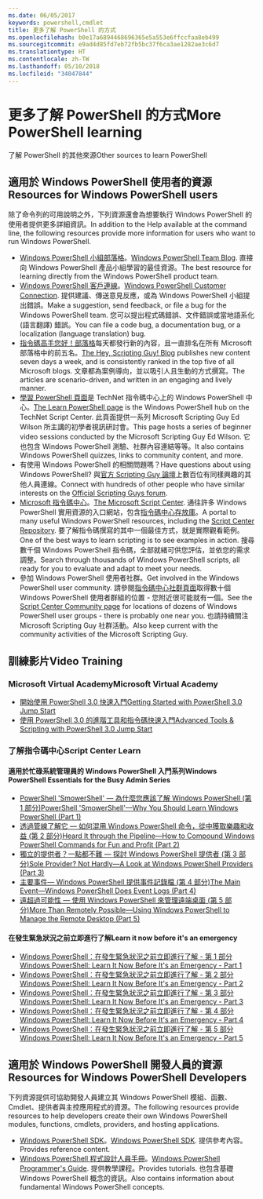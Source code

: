 ```yaml
---
ms.date: 06/05/2017
keywords: powershell,cmdlet
title: 更多了解 PowerShell 的方式
ms.openlocfilehash: b0e17a6894468696365e5a553e6ffccfaa8eb499
ms.sourcegitcommit: e9ad4d85fd7eb72fb5bc37f6ca3ae1282ae3c6d7
ms.translationtype: HT
ms.contentlocale: zh-TW
ms.lasthandoff: 05/10/2018
ms.locfileid: "34047844"
---
```

# <a name="more-powershell-learning"></a><span data-ttu-id="56db8-103">更多了解 PowerShell 的方式</span><span class="sxs-lookup"><span data-stu-id="56db8-103">More PowerShell learning</span></span>

<span data-ttu-id="56db8-104">了解 PowerShell 的其他來源</span><span class="sxs-lookup"><span data-stu-id="56db8-104">Other sources to learn PowerShell</span></span>

## <a name="resources-for-windows-powershell-users"></a><span data-ttu-id="56db8-105">適用於 Windows PowerShell 使用者的資源</span><span class="sxs-lookup"><span data-stu-id="56db8-105">Resources for Windows PowerShell users</span></span>

<span data-ttu-id="56db8-106">除了命令列的可用說明之外，下列資源還會為想要執行 Windows PowerShell 的使用者提供更多詳細資訊。</span><span class="sxs-lookup"><span data-stu-id="56db8-106">In addition to the Help available at the command line, the following resources provide more information for users who want to run Windows PowerShell.</span></span>

- <span data-ttu-id="56db8-107">[Windows PowerShell 小組部落格](http://blogs.msdn.com/b/powershell/)。</span><span class="sxs-lookup"><span data-stu-id="56db8-107">[Windows PowerShell Team Blog](http://blogs.msdn.com/b/powershell/).</span></span> <span data-ttu-id="56db8-108">直接向 Windows PowerShell 產品小組學習的最佳資源。</span><span class="sxs-lookup"><span data-stu-id="56db8-108">The best resource for learning directly from the Windows PowerShell product team.</span></span>
- <span data-ttu-id="56db8-109">[Windows PowerShell 客戶連線](http://Connect.Microsoft.com/PowerShell)。</span><span class="sxs-lookup"><span data-stu-id="56db8-109">[Windows PowerShell Customer Connection](http://Connect.Microsoft.com/PowerShell).</span></span> <span data-ttu-id="56db8-110">提供建議、傳送意見反應，或為 Windows PowerShell 小組提出錯誤。</span><span class="sxs-lookup"><span data-stu-id="56db8-110">Make a suggestion, send feedback, or file a bug for the Windows PowerShell team.</span></span> <span data-ttu-id="56db8-111">您可以提出程式碼錯誤、文件錯誤或當地語系化 (語言翻譯) 錯誤。</span><span class="sxs-lookup"><span data-stu-id="56db8-111">You can file a code bug, a documentation bug, or a localization (language translation) bug.</span></span>
- <span data-ttu-id="56db8-112">[指令碼高手您好！部落格](https://blogs.technet.microsoft.com/heyscriptingguy/)每天都發行新的內容，且一直排名在所有 Microsoft 部落格中的前五名。</span><span class="sxs-lookup"><span data-stu-id="56db8-112">[The Hey, Scripting Guy! Blog](https://blogs.technet.microsoft.com/heyscriptingguy/) publishes new content seven days a week, and is consistently ranked in the top five of all Microsoft blogs.</span></span> <span data-ttu-id="56db8-113">文章都為案例導向，並以吸引人且生動的方式撰寫。</span><span class="sxs-lookup"><span data-stu-id="56db8-113">The articles are scenario-driven, and written in an engaging and lively manner.</span></span>
- <span data-ttu-id="56db8-114">[學習 PowerShell 頁面](https://blogs.technet.microsoft.com/heyscriptingguy/2015/01/04/weekend-scripter-the-best-ways-to-learn-powershell/)是 TechNet 指令碼中心上的 Windows PowerShell 中心。</span><span class="sxs-lookup"><span data-stu-id="56db8-114">[The Learn PowerShell page](https://blogs.technet.microsoft.com/heyscriptingguy/2015/01/04/weekend-scripter-the-best-ways-to-learn-powershell/) is the Windows PowerShell hub on the TechNet Script Center.</span></span> <span data-ttu-id="56db8-115">此頁面提供一系列 Microsoft Scripting Guy Ed Wilson 所主講的初學者視訊研討會。</span><span class="sxs-lookup"><span data-stu-id="56db8-115">This page hosts a series of beginner video sessions conducted by the Microsoft Scripting Guy Ed Wilson.</span></span> <span data-ttu-id="56db8-116">它也包含 Windows PowerShell 測驗、社群內容連結等等。</span><span class="sxs-lookup"><span data-stu-id="56db8-116">It also contains Windows PowerShell quizzes, links to community content, and more.</span></span>
- <span data-ttu-id="56db8-117">有使用 Windows PowerShell 的相關問題嗎？</span><span class="sxs-lookup"><span data-stu-id="56db8-117">Have questions about using Windows PowerShell?</span></span> <span data-ttu-id="56db8-118">與[官方 Scripting Guy 論壇](http://social.technet.microsoft.com/forums/itcg/threads/)上數百位有同樣興趣的其他人員連線。</span><span class="sxs-lookup"><span data-stu-id="56db8-118">Connect with hundreds of other people who have similar interests on the [Official Scripting Guys forum](http://social.technet.microsoft.com/forums/itcg/threads/).</span></span>
- <span data-ttu-id="56db8-119">[Microsoft 指令碼中心](https://technet.microsoft.com/scriptcenter)。</span><span class="sxs-lookup"><span data-stu-id="56db8-119">[The Microsoft Script Center](https://technet.microsoft.com/scriptcenter).</span></span> <span data-ttu-id="56db8-120">通往許多 Windows PowerShell 實用資源的入口網站，包含[指令碼中心存放庫](http://gallery.technet.microsoft.com/scriptcenter/)。</span><span class="sxs-lookup"><span data-stu-id="56db8-120">A portal to many useful Windows PowerShell resources, including the [Script Center Repository](http://gallery.technet.microsoft.com/scriptcenter/).</span></span> <span data-ttu-id="56db8-121">要了解指令碼撰寫的其中一個最佳方式，就是實際觀看範例。</span><span class="sxs-lookup"><span data-stu-id="56db8-121">One of the best ways to learn scripting is to see examples in action.</span></span> <span data-ttu-id="56db8-122">搜尋數千個 Windows PowerShell 指令碼，全部就緒可供您評估，並依您的需求調整。</span><span class="sxs-lookup"><span data-stu-id="56db8-122">Search through thousands of Windows PowerShell scripts, all ready for you to evaluate and adapt to meet your needs.</span></span>
- <span data-ttu-id="56db8-123">參加 Windows PowerShell 使用者社群。</span><span class="sxs-lookup"><span data-stu-id="56db8-123">Get involved in the Windows PowerShell user community.</span></span> <span data-ttu-id="56db8-124">請參閱[指令碼中心社群頁面](https://technet.microsoft.com/scriptcenter/hh182567.aspx)取得數十個 Windows PowerShell 使用者群組的位置 - 您附近很可能就有一個。</span><span class="sxs-lookup"><span data-stu-id="56db8-124">See the [Script Center Community page](https://technet.microsoft.com/scriptcenter/hh182567.aspx) for locations of dozens of Windows PowerShell user groups - there is probably one near you.</span></span> <span data-ttu-id="56db8-125">也請持續關注 Microsoft Scripting Guy 社群活動。</span><span class="sxs-lookup"><span data-stu-id="56db8-125">Also keep current with the community activities of the Microsoft Scripting Guy.</span></span>

## <a name="video-training"></a><span data-ttu-id="56db8-126">訓練影片</span><span class="sxs-lookup"><span data-stu-id="56db8-126">Video Training</span></span>

### <a name="microsoft-virtual-academy"></a><span data-ttu-id="56db8-127">Microsoft Virtual Academy</span><span class="sxs-lookup"><span data-stu-id="56db8-127">Microsoft Virtual Academy</span></span>
- [<span data-ttu-id="56db8-128">開始使用 PowerShell 3.0 快速入門</span><span class="sxs-lookup"><span data-stu-id="56db8-128">Getting Started with PowerShell 3.0 Jump Start</span></span>](https://mva.microsoft.com/en-US/training-courses/getting-started-with-powershell-30-jump-start-8276)
- [<span data-ttu-id="56db8-129">使用 PowerShell 3.0 的進階工具和指令碼快速入門</span><span class="sxs-lookup"><span data-stu-id="56db8-129">Advanced Tools & Scripting with PowerShell 3.0 Jump Start</span></span>](https://mva.microsoft.com/en-US/training-courses/advanced-tools-scripting-with-powershell-30-jump-start-8231)

### <a name="script-center-learn"></a><span data-ttu-id="56db8-130">了解指令碼中心</span><span class="sxs-lookup"><span data-stu-id="56db8-130">Script Center Learn</span></span>
#### <a name="windows-powershell-essentials-for-the-busy-admin-series"></a><span data-ttu-id="56db8-131">適用於忙碌系統管理員的 Windows PowerShell 入門系列</span><span class="sxs-lookup"><span data-stu-id="56db8-131">Windows PowerShell Essentials for the Busy Admin Series</span></span>
- [<span data-ttu-id="56db8-132">PowerShell 'SmowerShell' — 為什麼您應該了解 Windows PowerShell &#40;第 1 部分&#41;</span><span class="sxs-lookup"><span data-stu-id="56db8-132">PowerShell 'SmowerShell'—Why You Should Learn Windows PowerShell &#40;Part 1&#41;</span></span>](http://dlbmodigital.microsoft.com/webcasts/wmv/23976_Dnl_L.wmv)
- [<span data-ttu-id="56db8-133">透過管線了解它 — 如何混用 Windows PowerShell 命令，從中獲取樂趣和收益 &#40;第 2 部分&#41;</span><span class="sxs-lookup"><span data-stu-id="56db8-133">Heard It through the Pipeline—How to Compound Windows PowerShell Commands for Fun and Profit &#40;Part 2&#41;</span></span>](http://dlbmodigital.microsoft.com/webcasts/wmv/23977_Dnl_L.wmv)
- [<span data-ttu-id="56db8-134">獨立的提供者？一點都不難 — 探討 Windows PowerShell 提供者 &#40;第 3 部分&#41;</span><span class="sxs-lookup"><span data-stu-id="56db8-134">Sole Provider? Not Hardly—A Look at Windows PowerShell Providers &#40;Part 3&#41;</span></span>](http://dlbmodigital.microsoft.com/webcasts/wmv/23978_Dnl_L.wmv)
- [<span data-ttu-id="56db8-135">主要事件— Windows PowerShell 提供事件記錄檔 &#40;第 4 部分&#41;</span><span class="sxs-lookup"><span data-stu-id="56db8-135">The Main Event—Windows PowerShell Does Event Logs &#40;Part 4&#41;</span></span>](http://dlbmodigital.microsoft.com/webcasts/wmv/23979_Dnl_L.wmv)
- [<span data-ttu-id="56db8-136">遠超過可能性 — 使用 Windows PowerShell 來管理遠端桌面 &#40;第 5 部分&#41;</span><span class="sxs-lookup"><span data-stu-id="56db8-136">More Than Remotely Possible—Using Windows PowerShell to Manage the Remote Desktop &#40;Part 5&#41;</span></span>](http://dlbmodigital.microsoft.com/webcasts/wmv/23980_Dnl_L.wmv)

#### <a name="learn-it-now-before-its-an-emergency"></a><span data-ttu-id="56db8-137">在發生緊急狀況之前立即進行了解</span><span class="sxs-lookup"><span data-stu-id="56db8-137">Learn it now before it's an emergency</span></span>
- [<span data-ttu-id="56db8-138">Windows PowerShell︰在發生緊急狀況之前立即進行了解 - 第 1 部分</span><span class="sxs-lookup"><span data-stu-id="56db8-138">Windows PowerShell: Learn It Now Before It's an Emergency - Part 1</span></span>](http://dlbmodigital.microsoft.com/webcasts/wmv/1032481530_Dnl_L.wmv)
- [<span data-ttu-id="56db8-139">Windows PowerShell︰在發生緊急狀況之前立即進行了解 - 第 2 部分</span><span class="sxs-lookup"><span data-stu-id="56db8-139">Windows PowerShell: Learn It Now Before It's an Emergency - Part 2</span></span>](http://dlbmodigital.microsoft.com/webcasts/wmv/1032481542_Dnl_L.wmv)
- [<span data-ttu-id="56db8-140">Windows PowerShell︰在發生緊急狀況之前立即進行了解 - 第 3 部分</span><span class="sxs-lookup"><span data-stu-id="56db8-140">Windows PowerShell: Learn It Now Before It's an Emergency - Part 3</span></span>](http://dlbmodigital.microsoft.com/webcasts/wmv/1032481548_Dnl_L.wmv)
- [<span data-ttu-id="56db8-141">Windows PowerShell︰在發生緊急狀況之前立即進行了解 - 第 4 部分</span><span class="sxs-lookup"><span data-stu-id="56db8-141">Windows PowerShell: Learn It Now Before It's an Emergency - Part 4</span></span>](http://dlbmodigital.microsoft.com/webcasts/wmv/1032481552_Dnl_L.wmv)
- [<span data-ttu-id="56db8-142">Windows PowerShell︰在發生緊急狀況之前立即進行了解 - 第 5 部分</span><span class="sxs-lookup"><span data-stu-id="56db8-142">Windows PowerShell: Learn It Now Before It's an Emergency - Part 5</span></span>](http://dlbmodigital.microsoft.com/webcasts/wmv/1032481554_Dnl_L.wmv)

## <a name="resources-for-windows-powershell-developers"></a><span data-ttu-id="56db8-143">適用於 Windows PowerShell 開發人員的資源</span><span class="sxs-lookup"><span data-stu-id="56db8-143">Resources for Windows PowerShell Developers</span></span>

<span data-ttu-id="56db8-144">下列資源提供可協助開發人員建立其 Windows PowerShell 模組、函數、Cmdlet、提供者與主控應用程式的資源。</span><span class="sxs-lookup"><span data-stu-id="56db8-144">The following resources provide resources to help developers create their own Windows PowerShell modules, functions, cmdlets, providers, and hosting applications.</span></span>

- <span data-ttu-id="56db8-145">[Windows PowerShell SDK](http://go.microsoft.com/fwlink/p/?LinkID=89595)。</span><span class="sxs-lookup"><span data-stu-id="56db8-145">[Windows PowerShell SDK](http://go.microsoft.com/fwlink/p/?LinkID=89595).</span></span> <span data-ttu-id="56db8-146">提供參考內容。</span><span class="sxs-lookup"><span data-stu-id="56db8-146">Provides reference content.</span></span>
- <span data-ttu-id="56db8-147">[Windows PowerShell 程式設計人員手冊](http://go.microsoft.com/fwlink/p/?LinkID=89596)。</span><span class="sxs-lookup"><span data-stu-id="56db8-147">[Windows PowerShell Programmer's Guide](http://go.microsoft.com/fwlink/p/?LinkID=89596).</span></span> <span data-ttu-id="56db8-148">提供教學課程。</span><span class="sxs-lookup"><span data-stu-id="56db8-148">Provides tutorials.</span></span> <span data-ttu-id="56db8-149">也包含基礎 Windows PowerShell 概念的資訊。</span><span class="sxs-lookup"><span data-stu-id="56db8-149">Also contains information about fundamental Windows PowerShell concepts.</span></span>
